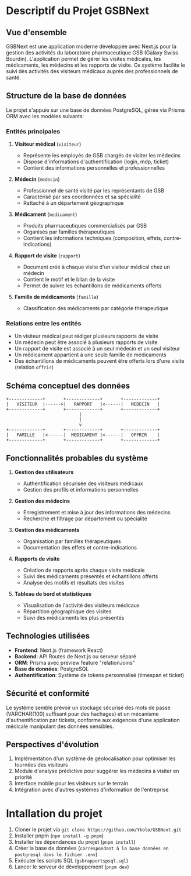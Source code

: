 # Descriptif du Projet GSBNext

## Vue d'ensemble

GSBNext est une application moderne développée avec Next.js pour la gestion des activités du laboratoire pharmaceutique GSB (Galaxy Swiss Bourdin). L'application permet de gérer les visites médicales, les médicaments, les médecins et les rapports de visite. Ce système facilite le suivi des activités des visiteurs médicaux auprès des professionnels de santé.

## Structure de la base de données

Le projet s'appuie sur une base de données PostgreSQL, gérée via Prisma ORM avec les modèles suivants:

### Entités principales

1. **Visiteur médical** (`visiteur`)

   - Représente les employés de GSB chargés de visiter les médecins
   - Dispose d'informations d'authentification (login, mdp, ticket)
   - Contient des informations personnelles et professionnelles

2. **Médecin** (`medecin`)

   - Professionnel de santé visité par les représentants de GSB
   - Caractérisé par ses coordonnées et sa spécialité
   - Rattaché à un département géographique

3. **Médicament** (`medicament`)

   - Produits pharmaceutiques commercialisés par GSB
   - Organisés par familles thérapeutiques
   - Contient les informations techniques (composition, effets, contre-indications)

4. **Rapport de visite** (`rapport`)

   - Document créé à chaque visite d'un visiteur médical chez un médecin
   - Contient le motif et le bilan de la visite
   - Permet de suivre les échantillons de médicaments offerts

5. **Famille de médicaments** (`famille`)
   - Classification des médicaments par catégorie thérapeutique

### Relations entre les entités

- Un visiteur médical peut rédiger plusieurs rapports de visite
- Un médecin peut être associé à plusieurs rapports de visite
- Un rapport de visite est associé à un seul médecin et un seul visiteur
- Un médicament appartient à une seule famille de médicaments
- Des échantillons de médicaments peuvent être offerts lors d'une visite (relation `offrir`)

## Schéma conceptuel des données

```
+-------------+       +-------------+       +-------------+
|   VISITEUR  |------>|   RAPPORT   |<------|   MEDECIN   |
+-------------+       +-------------+       +-------------+
                            |
                            |
                            v
+-------------+       +-------------+       +-------------+
|   FAMILLE   |<------|  MEDICAMENT |<------|   OFFRIR    |
+-------------+       +-------------+       +-------------+
```

## Fonctionnalités probables du système

1. **Gestion des utilisateurs**

   - Authentification sécurisée des visiteurs médicaux
   - Gestion des profils et informations personnelles

2. **Gestion des médecins**

   - Enregistrement et mise à jour des informations des médecins
   - Recherche et filtrage par département ou spécialité

3. **Gestion des médicaments**

   - Organisation par familles thérapeutiques
   - Documentation des effets et contre-indications

4. **Rapports de visite**

   - Création de rapports après chaque visite médicale
   - Suivi des médicaments présentés et échantillons offerts
   - Analyse des motifs et résultats des visites

5. **Tableau de bord et statistiques**
   - Visualisation de l'activité des visiteurs médicaux
   - Répartition géographique des visites
   - Suivi des médicaments les plus présentés

## Technologies utilisées

- **Frontend**: Next.js (framework React)
- **Backend**: API Routes de Next.js ou serveur séparé
- **ORM**: Prisma avec preview feature "relationJoins"
- **Base de données**: PostgreSQL
- **Authentification**: Système de tokens personnalisé (timespan et ticket)

## Sécurité et conformité

Le système semble prévoir un stockage sécurisé des mots de passe (VARCHAR(100) suffisant pour des hachages) et un mécanisme d'authentification par tickets, conforme aux exigences d'une application médicale manipulant des données sensibles.

## Perspectives d'évolution

1. Implémentation d'un système de géolocalisation pour optimiser les tournées des visiteurs
2. Module d'analyse prédictive pour suggérer les médecins à visiter en priorité
3. Interface mobile pour les visiteurs sur le terrain
4. Intégration avec d'autres systèmes d'information de l'entreprise

# Intallation du projet

1. Cloner le projet via `git clone https://github.com/Ykolo/GSBNext.git`
2. Installer pnpm (`npm install -g pnpm`)
3. Installer les dépendances du projet (`pnpm install`)
4. Créer la base de données (`correspondant à la base données en postgresql dans le fichier .env`)
5. Exécuter les scripts SQL (`gsbrapportspsql.sql`)
6. Lancer le serveur de développement (`pnpm dev`)
